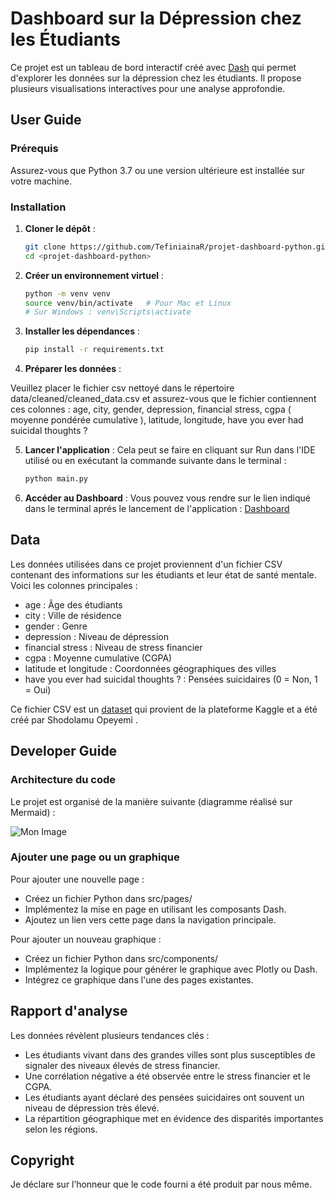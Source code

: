 # Dashboard sur la Dépression chez les Étudiants

Ce projet est un tableau de bord interactif créé avec [Dash](https://dash.plotly.com/) qui permet d'explorer les données sur la dépression chez les étudiants. Il propose plusieurs visualisations interactives pour une analyse approfondie.

## User Guide 

### Prérequis
Assurez-vous que Python 3.7 ou une version ultérieure est installée sur votre machine.

### Installation

1. **Cloner le dépôt** :
   ```bash
   git clone https://github.com/TefiniainaR/projet-dashboard-python.git
   cd <projet-dashboard-python>

2. **Créer un environnement virtuel** :
   ```bash
   python -m venv venv
   source venv/bin/activate   # Pour Mac et Linux
   # Sur Windows : venv\Scripts\activate
3. **Installer les dépendances** :
   ```bash
   pip install -r requirements.txt

4. **Préparer les données** :

Veuillez placer le fichier csv nettoyé dans le répertoire       data/cleaned/cleaned_data.csv et assurez-vous que le fichier contiennent ces colonnes : age, city, gender, depression, financial stress, cgpa ( moyenne pondérée cumulative ), latitude, longitude, have you ever had suicidal thoughts ?

5. **Lancer l'application** :
Cela peut se faire en cliquant sur Run dans l'IDE utilisé ou en exécutant la commande suivante dans le terminal : 
   ```bash
   python main.py


6. **Accéder au Dashboard** :
Vous pouvez vous rendre sur le lien indiqué dans le terminal aprés le lancement de l'application : [Dashboard](http://127.0.0.1:8051)

## Data

Les données utilisées dans ce projet proviennent d'un fichier CSV contenant des informations sur les étudiants et leur état de santé mentale. Voici les colonnes principales :
- age : Âge des étudiants
- city : Ville de résidence
- gender : Genre
- depression : Niveau de dépression
- financial stress : Niveau de stress financier
- cgpa : Moyenne cumulative (CGPA)
- latitude et longitude : Coordonnées géographiques des villes
- have you ever had suicidal thoughts ? : Pensées suicidaires (0 = Non, 1 = Oui)

Ce fichier CSV est un [dataset](https://www.kaggle.com/datasets/hopesb/student-depression-dataset) qui provient de la plateforme Kaggle et a été créé par Shodolamu Opeyemi .

## Developer Guide

### Architecture du code

Le projet est organisé de la manière suivante (diagramme réalisé sur Mermaid) : 

![Mon Image](images/diagram.png)

### Ajouter une page ou un graphique

Pour ajouter une nouvelle page :
- Créez un fichier Python dans src/pages/ 
- Implémentez la mise en page en utilisant les composants Dash.
- Ajoutez un lien vers cette page dans la navigation principale.

Pour ajouter un nouveau graphique :
- Créez un fichier Python dans src/components/ 
- Implémentez la logique pour générer le graphique avec Plotly ou Dash.
- Intégrez ce graphique dans l'une des pages existantes.

## Rapport d'analyse

Les données révèlent plusieurs tendances clés :

- Les étudiants vivant dans des grandes villes sont plus susceptibles de signaler des niveaux élevés de stress financier.
- Une corrélation négative a été observée entre le stress financier et le CGPA.
- Les étudiants ayant déclaré des pensées suicidaires ont souvent un niveau de dépression très élevé.
- La répartition géographique met en évidence des disparités importantes selon les régions.

## Copyright
Je déclare sur l’honneur que le code fourni a été produit par nous même.
